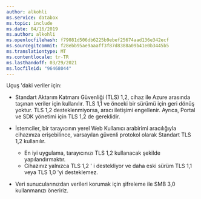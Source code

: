 ```yaml
---
author: alkohli
ms.service: databox
ms.topic: include
ms.date: 04/16/2019
ms.author: alkohli
ms.openlocfilehash: f79081d506db6225b9ebef25674aad136e342ecf
ms.sourcegitcommit: f28ebb95ae9aaaff3f87d8388a09b41e0b3445b5
ms.translationtype: MT
ms.contentlocale: tr-TR
ms.lasthandoff: 03/29/2021
ms.locfileid: "96468044"
---
```

Uçuş 'daki veriler için:

- Standart Aktarım Katmanı Güvenliği (TLS) 1,2, cihaz ile Azure arasında taşınan veriler için kullanılır. TLS 1,1 ve önceki bir sürümü için geri dönüş yoktur. TLS 1,2 desteklenmiyorsa, aracı iletişimi engellenir. Ayrıca, Portal ve SDK yönetimi için TLS 1,2 de gereklidir.
- İstemciler, bir tarayıcının yerel Web Kullanıcı arabirimi aracılığıyla cihazınıza erişebilince, varsayılan güvenli protokol olarak Standart TLS 1,2 kullanılır.

  - En iyi uygulama, tarayıcınızı TLS 1,2 kullanacak şekilde yapılandırmaktır.
  - Cihazınız yalnızca TLS 1,2 ' i destekliyor ve daha eski sürüm TLS 1,1 veya TLS 1,0 'yi desteklemez.
- Veri sunucularınızdan verileri korumak için şifreleme ile SMB 3,0 kullanmanızı öneririz.
